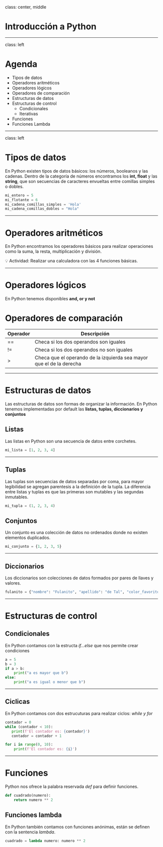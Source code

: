 class: center, middle
# Introducción a Python

---

class: left

# Agenda

- Tipos de datos
- Operadores aritméticos
- Operadores lógicos
- Operadores de comparación
- Estructuras de datos
- Estructuras de control
  - Condicionales
  - Iterativas
-  Funciones
  - Funciones Lambda
---

class: left

# Tipos de datos

En Python existen tipos de datos básicos: los números, booleanos y las cadenas. Dentro 
de la categoría de números encontramos los **int, float** y las **string**, que son 
secuencias de caracteres envueltas entre comillas simples o dobles.


```python
mi_entero = 5
mi_flotante = 6
mi_cadena_comillas_simples = 'Hola'
mi_cadena_comillas_dobles = "Hola"
```
---

# Operadores aritméticos

En Python encontramos los operadores básicos para realizar operaciones como la suma, 
la resta, multiplicación y división.

💡 Actividad: Realizar una calculadora con las 4 funciones básicas.

---

# Operadores lógicos

En Python tenemos disponibles **and, or y not**

# Operadores de comparación

| Operador | Descripción |
| -- | -- |
| == | Checa si los dos operandos son iguales|
| != | Checa si los dos operandos no son iguales|
| > | Checa que el operando de la izquierda sea mayor que el de la derecha|

---

# Estructuras de datos

Las estructuras de datos son formas de organizar la información. En Python tenemos 
implementadas por default las **listas, tuplas, diccionarios y conjuntos**

## Listas

Las listas en Python son una secuencia de datos entre corchetes.

```python
mi_lista = [1, 2, 3, 4]
```

---

## Tuplas

Las tuplas son secuencias de datos separadas por coma, para mayor legibilidad se agregan
parentesis a la definición de la tupla. La diferencia entre listas y tuplas es que las 
primeras son mutables y las segundas inmutables.

```python
mi_tupla = (1, 2, 3, 4)
```

## Conjuntos

Un conjunto es una colección de datos no ordenados donde no existen elementos duplicados.

```python
mi_conjunto = {1, 2, 3, 5}
```

---

## Diccionarios

Los diccionarios son colecciones de datos formados por pares de llaves y valores.

```python
fulanito = {"nombre": "Fulanito", "apellido": "de Tal", "color_favorito": "naranja"}
```

---

# Estructuras de control

## Condicionales

En Python contamos con la estructa *if...else* que nos permite crear condiciones

```python
a = 5
b = 3
if a > b:
    print("a es mayor que b")
else:
    print("a es igual o menor que b")
```
---

## Ciclicas

En Python contamos con dos estrucuturas para realizar ciclos: *while y for*

```python
contador = 0
while (contador < 10):
   print(f'El contador es: {contador}')
   contador = contador + 1

for i in range(0, 10):
    print(f'El contador es: {i}')
```

---

# Funciones

Python nos ofrece la palabra reservada *def* para definir funciones.

```python
def cuadrado(numero):
    return numero ** 2
```

## Funciones lambda

En Python también contamos con funciones anónimas, están se definen con la sentencia 
*lambda*.

```python
cuadrado = lambda numero: numero ** 2
```